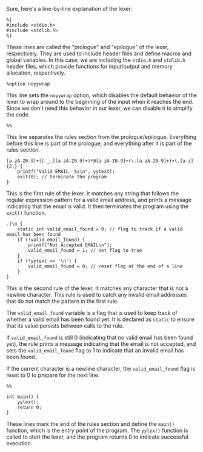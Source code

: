 Sure, here's a line-by-line explanation of the lexer:

```
%{
#include <stdio.h>
#include <stdlib.h>
%}
```

These lines are called the "prologue" and "epilogue" of the lexer, respectively. They are used to include header files and define macros and global variables. In this case, we are including the `stdio.h` and `stdlib.h` header files, which provide functions for input/output and memory allocation, respectively.

```
%option noyywrap
```

This line sets the `noyywrap` option, which disables the default behavior of the lexer to wrap around to the beginning of the input when it reaches the end. Since we don't need this behavior in our lexer, we can disable it to simplify the code.

```
%%
```

This line separates the rules section from the prologue/epilogue. Everything before this line is part of the prologue, and everything after it is part of the rules section.

```
[a-zA-Z0-9]+([-_.][a-zA-Z0-9]+)*@[a-zA-Z0-9]+(\.[a-zA-Z0-9]+)+\.[a-z]{2,} {
    printf("Valid EMAIL: %s\n", yytext);
    exit(0); // terminate the program
}
```

This is the first rule of the lexer. It matches any string that follows the regular expression pattern for a valid email address, and prints a message indicating that the email is valid. It then terminates the program using the `exit()` function.

```
.|\n {
    static int valid_email_found = 0; // flag to track if a valid email has been found
    if (!valid_email_found) {
        printf("Not Accepted EMAIL\n");
        valid_email_found = 1; // set flag to true
    }
    if (*yytext == '\n') {
        valid_email_found = 0; // reset flag at the end of a line
    }
}
```

This is the second rule of the lexer. It matches any character that is not a newline character. This rule is used to catch any invalid email addresses that do not match the pattern in the first rule. 

The `valid_email_found` variable is a flag that is used to keep track of whether a valid email has been found yet. It is declared as `static` to ensure that its value persists between calls to the rule.

If `valid_email_found` is still 0 (indicating that no valid email has been found yet), the rule prints a message indicating that the email is not accepted, and sets the `valid_email_found` flag to 1 to indicate that an invalid email has been found.

If the current character is a newline character, the `valid_email_found` flag is reset to 0 to prepare for the next line.

```
%%

int main() {
    yylex();
    return 0;
}
```

These lines mark the end of the rules section and define the `main()` function, which is the entry point of the program. The `yylex()` function is called to start the lexer, and the program returns 0 to indicate successful execution.

